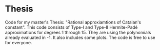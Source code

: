 # Thesis
Code for my master's Thesis: "Rational approxiamtions of Catalan's constant".
This code consists of Type-I and Type-II Hermite-Padé approximations for degrees 1 through 15.
They are using the polynomials already evaluated in -1.
It also includes some plots.
The code is free to use for everyone.

